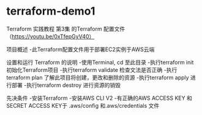 # terraform-demo1
Terraform 实践教程 第3集 的Terraform 配置文件 （https://youtu.be/0xTfepGyV40）

项目概述
-此Terraform配置文件用于部署EC2实例于AWS云端

设置和运行 Terraform 的说明
-使用Terminal, cd 至此目录
-执行terraform init 初始化Terraform项目
-执行terraform validate 检查文法是否正确
-执行terraform plan 了解此项目将创建，更改和删除的资源
-执行terraform apply 进行部署
-执行terraform destroy 进行资源的销毁

先决条件
-安装Terraform
-安装AWS CLI V2
-有正确的AWS ACCESS KEY 和SECRET ACCESS KEY于 .aws/config 和.aws/credentials 文件

